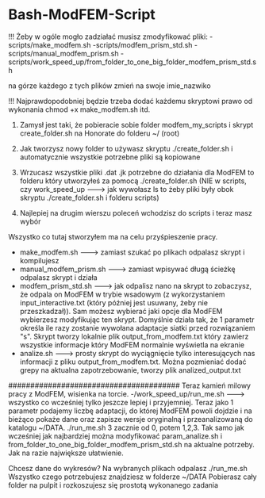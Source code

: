 # Bash-ModFEM-Script

!!! Żeby w ogóle mogło zadziałać musisz zmodyfikować pliki:
-scripts/make_modfem.sh
-scripts/modfem_prism_std.sh
-scripts/manual_modfem_prism.sh
-scripts/work_speed_up/from_folder_to_one_big_folder_modfem_prism_std.sh

na górze każdego z tych plików zmień na swoje imie_nazwiko

!!! Najprawdopodobniej będzie trzeba dodać każdemu skryptowi prawo od wykonania
chmod +x make_modfem.sh
itd.

1. Zamysł jest taki, że pobieracie sobie folder modfem_my_scripts i skrypt create_folder.sh na Honorate do folderu ~/ (root)

2. Jak tworzysz nowy folder to używasz skryptu ./create_folder.sh i automatycznie wszystkie potrzebne pliki są kopiowane

3. Wrzucasz wszystkie pliki .dat .jk potrzebne do działania dla ModFEM to folderu który utworzyłeś za pomocą ./create_folder.sh
(NIE w scripts, czy work_speed_up ---> jak wywołasz ls to żeby pliki były obok skryptu ./create_folder.sh i folderu scripts)

4. Najlepiej na drugim wierszu poleceń wchodzisz do scripts i teraz masz wybór

Wszystko co tutaj stworzyłem ma na celu przyśpieszenie pracy.
- make_modfem.sh ---> zamiast szukać po plikach odpalasz skrypt i kompilujesz
- manual_modfem_prism.sh ---> zamiast wpisywać długą ścieżkę odpalasz skrypt i działa
- modfem_prism_std.sh ---> jak odpalisz nano na skrypt to zobaczysz, że odpala on ModFEM w trybie wsadowym (z wykorzystaniem input_interactive.txt (który później jest usuwany, żeby nie przeszkadzał)). Sam możesz wybierać jaki opcje dla ModFEM wybierzesz modyfikując ten skrypt. Domyślnie działa tak, że 1 parametr określa ile razy zostanie wywołana adaptacje siatki przed rozwiązaniem "s". Skrypt tworzy lokalnie plik output_from_modfem.txt który zawierz wszystkie informacje który ModFEM normalnie wyświetla na ekranie
- analize.sh ---> prosty skrypt do wyciągnięcie tylko interesujących nas informacji z pliku output_from_modfem.txt. Można pozmieniać dodać grepy na aktualna zapotrzebowanie, tworzy plik analized_output.txt

#######################################
Teraz kamień milowy pracy z ModFEM, wisienka na torcie.
-/work_speed_up/run_me.sh ---> wszystko co wcześniej tylko jeszcze lepiej i przyjemniej. Teraz jako 1 parametr podajemy liczbę adaptacji, do której ModFEM powoli dojdzie i na bieżąco pokaże dane oraz zapisze wersje oryginalną i przeanalizowaną do katalogu ~/DATA. ./run_me.sh 3 zacznie od 0, potem 1,2,3. Tak samo jak wcześniej jak najbardziej można modyfikować param_analize.sh i from_folder_to_one_big_folder_modfem_prism_std.sh na aktualne potrzeby. Jak na razie największe ułatwienie.

Chcesz dane do wykresów? 
Na wybranych plikach odpalasz ./run_me.sh
Wszystko czego potrzebujesz znajdziesz w folderze ~/DATA
Pobierasz cały folder na pulpit i rozkoszujesz się prostotą wykonanego zadania
